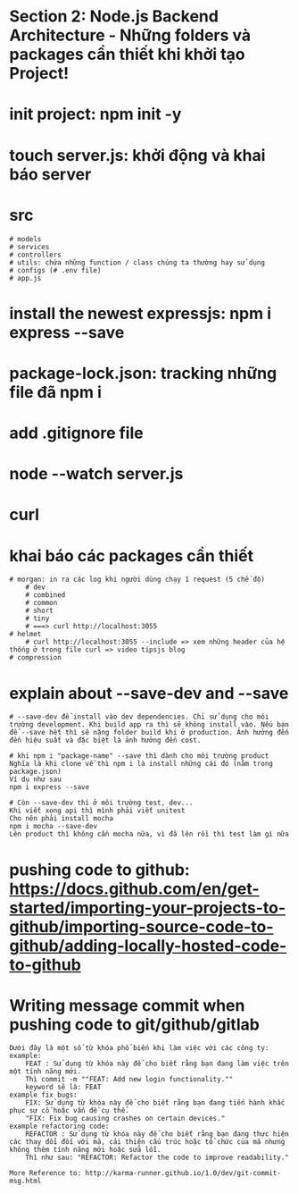 # Section 2: Node.js Backend Architecture - Những folders và packages cần thiết khi khởi tạo Project!

# init project: npm init -y

# touch server.js: khởi động và khai báo server

# src

    # models
    # services
    # controllers
    # utils: chứa những function / class chúng ta thường hay sử dụng
    # configs (# .env file)
    # app.js

# install the newest expressjs: npm i express --save

# package-lock.json: tracking những file đã npm i

# add .gitignore file

# node --watch server.js

# curl

# khai báo các packages cần thiết

    # morgan: in ra các log khi người dùng chạy 1 request (5 chế độ)
        # dev
        # combined
        # common
        # short
        # tiny
        # ===> curl http://localhost:3055
    # helmet
        # curl http://localhost:3055 --include => xem những header của hệ thống ở trong file curl => video tipsjs blog
    # compression

# explain about --save-dev and --save

    # --save-dev để install vào dev dependencies. Chỉ sử dụng cho môi trường development. Khi build app ra thì sẽ không install vào. Nếu bạn để --save hết thì sẽ nặng folder build khi ở production. Ảnh hưởng đến đến hiệu suất và đặc biệt là ảnh hưởng đến cost.

    # khi npm i "package-name" --save thì dành cho môi trường product
    Nghĩa là khi clone về thì npm i là install những cái đó (nằm trong package.json)
    Ví dụ như sau
    npm i express --save

    # Còn --save-dev thì ở môi trường test, dev...
    Khi viết xong api thì mình phải viết unitest
    Cho nên phải install mocha
    npm i mocha --save-dev
    Lên product thì không cần mocha nữa, vì đã lên rồi thì test làm gì nữa

# pushing code to github: https://docs.github.com/en/get-started/importing-your-projects-to-github/importing-source-code-to-github/adding-locally-hosted-code-to-github

# Writing message commit when pushing code to git/github/gitlab

    Dưới đây là một số từ khóa phổ biến khi làm việc với các công ty:
    example:
        FEAT : Sử dụng từ khóa này để cho biết rằng bạn đang làm việc trên một tính năng mới.
        Thì commit -m ""FEAT: Add new login functionality.""
        keyword sẽ là: FEAT
    example fix bugs:
        FIX: Sử dụng từ khóa này để cho biết rằng bạn đang tiến hành khắc phục sự cố hoặc vấn đề cụ thể.
        "FIX: Fix bug causing crashes on certain devices."
    example refactoring code:
        REFACTOR : Sử dụng từ khóa này để cho biết rằng bạn đang thực hiện các thay đổi đối với mã, cải thiện cấu trúc hoặc tổ chức của mã nhưng không thêm tính năng mới hoặc sửa lỗi.
        Thì như sau: "REFACTOR: Refactor the code to improve readability."

    More Reference to: http://karma-runner.github.io/1.0/dev/git-commit-msg.html
